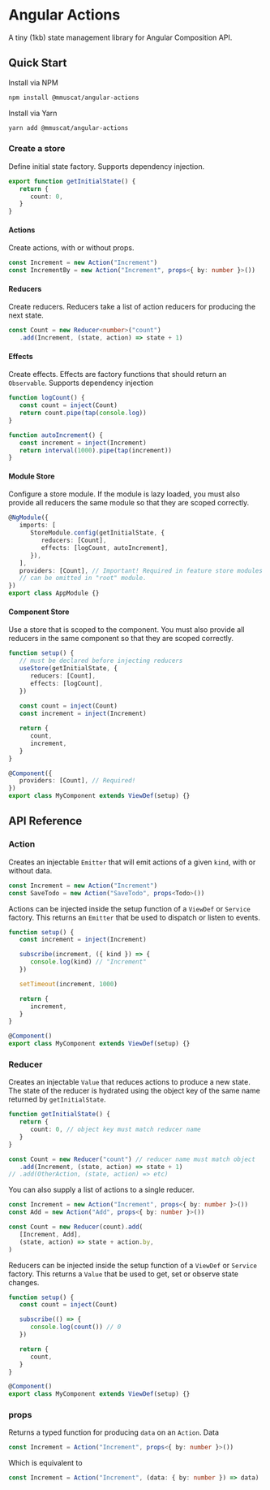 # Angular Actions

A tiny (1kb) state management library for Angular Composition API.

## Quick Start

Install via NPM

```bash
npm install @mmuscat/angular-actions
```

Install via Yarn

```bash
yarn add @mmuscat/angular-actions
```

### Create a store

Define initial state factory. Supports dependency injection.

```ts
export function getInitialState() {
   return {
      count: 0,
   }
}
```

#### Actions

Create actions, with or without props.

```ts
const Increment = new Action("Increment")
const IncrementBy = new Action("Increment", props<{ by: number }>())
```

#### Reducers

Create reducers. Reducers take a list of action reducers for producing the next state.

```ts
const Count = new Reducer<number>("count")
   .add(Increment, (state, action) => state + 1)
```

#### Effects

Create effects. Effects are factory functions that should return an `Observable`. Supports
dependency injection

```ts
function logCount() {
   const count = inject(Count)
   return count.pipe(tap(console.log))
}

function autoIncrement() {
   const increment = inject(Increment)
   return interval(1000).pipe(tap(increment))
}
```

#### Module Store

Configure a store module. If the module is lazy loaded, you must also provide all reducers the
same module so that they are scoped correctly.

```ts
@NgModule({
   imports: [
      StoreModule.config(getInitialState, {
         reducers: [Count],
         effects: [logCount, autoIncrement],
      }),
   ],
   providers: [Count], // Important! Required in feature store modules (ie. lazy loaded),
   // can be omitted in "root" module.
})
export class AppModule {}
```

#### Component Store

Use a store that is scoped to the component. You must also provide all reducers in the same
component so that they are scoped correctly.

```ts
function setup() {
   // must be declared before injecting reducers
   useStore(getInitialState, {
      reducers: [Count],
      effects: [logCount],
   })
   
   const count = inject(Count)
   const increment = inject(Increment)

   return {
      count,
      increment,
   }
}

@Component({
   providers: [Count], // Required!
})
export class MyComponent extends ViewDef(setup) {}
```

## API Reference

### Action

Creates an injectable `Emitter` that will emit actions of a given `kind`, with or without data.

```ts
const Increment = new Action("Increment")
const SaveTodo = new Action("SaveTodo", props<Todo>())
```

Actions can be injected inside the setup function of a `ViewDef` or `Service` factory. This
returns an `Emitter` that be used to dispatch or listen to events.

```ts
function setup() {
   const increment = inject(Increment)

   subscribe(increment, ({ kind }) => {
      console.log(kind) // "Increment"
   })

   setTimeout(increment, 1000)

   return {
      increment,
   }
}

@Component()
export class MyComponent extends ViewDef(setup) {}
```

### Reducer

Creates an injectable `Value` that reduces actions to produce a new state. The state of the
reducer is hydrated using the object key of the same name returned by `getInitialState`.

```ts
function getInitialState() {
   return {
      count: 0, // object key must match reducer name
   }
}

const Count = new Reducer("count") // reducer name must match object
   .add(Increment, (state, action) => state + 1)
// .add(OtherAction, (state, action) => etc)
```

You can also supply a list of actions to a single reducer.

```ts
const Increment = new Action("Increment", props<{ by: number }>())
const Add = new Action("Add", props<{ by: number }>())

const Count = new Reducer(count).add(
   [Increment, Add],
   (state, action) => state + action.by,
)
```

Reducers can be injected inside the setup function of a `ViewDef` or `Service` factory. This
returns a `Value` that be used to get, set or observe state changes.

```ts
function setup() {
   const count = inject(Count)

   subscribe(() => {
      console.log(count()) // 0
   })

   return {
      count,
   }
}

@Component()
export class MyComponent extends ViewDef(setup) {}
```

### props

Returns a typed function for producing `data` on an `Action`. Data

```ts
const Increment = Action("Increment", props<{ by: number }>())
```

Which is equivalent to

```ts
const Increment = Action("Increment", (data: { by: number }) => data)
```
